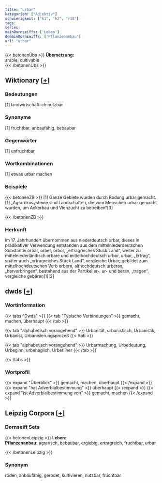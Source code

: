 ```yaml
---
title: "urbar"
kategorien: ["Adjektiv"]
schwierigkeit: ["k1", "h2", "r18"]
tags:
series:
mainDornseiffs: ['Leben']
domainDornseiffs: ['Pflanzenanbau']
url: "urbar"
---
```


{{< betonenÜbs >}}
**Übersetzung:**  
arable, cultivable  
{{< /betonenÜbs >}}

## Wiktionary [[+](https://de.wiktionary.org/wiki/urbar)]

### Bedeutungen
[1] landwirtschaftlich nutzbar  

### Synonyme
[1] fruchtbar, anbaufähig, bebaubar  

### Gegenwörter
[1] unfruchtbar  

### Wortkombinationen
[1] etwas urbar machen  

### Beispiele
{{< betonenZB >}}
[1] Ganze Gebiete wurden durch Rodung urbar gemacht.  
[1] „Agrarökosysteme sind Landschaften, die vom Menschen urbar gemacht wurden, um Ackerbau und Viehzucht zu betreiben“[3]  

{{< /betonenZB >}}
### Herkunft
im 17. Jahrhundert übernommen aus niederdeutsch orbar, dieses in prädikativer Verwendung entstanden aus dem mittelniederdeutschen Substantiv orbar, orber, orbor, „ertragreiches Stück Land“, weiter zu mittelniederländisch orbare und mittelhochdeutsch urbor, urbar, „Ertrag“, später auch „ertragreiches Stück Land“, vergleiche Urbar; gebildet zum mittelhochdeutschen Verb erbern, althochdeutsch urberan, „hervorbringen“, bestehend aus der Partikel er-, ur- und beran, „tragen“, vergleiche gebären[1][2]  



## dwds [[+](https://www.dwds.de/wb/urbar)]

### Wortinformation
{{< tabs "Dwds" >}}
{{< tab "Typische Verbindungen" >}}
gemacht, machen, überhaupt
{{< /tab >}}

{{< tab "alphabetisch vorangehend" >}}
Urbanität, urbanistisch, Urbanistik, Urbanist, Urbanisierungsprozeß
{{< /tab >}}

{{< tab "alphabetisch vorangehend" >}}
Urbarmachung, Urbedeutung, Urbeginn, urbehaglich, Urberliner
{{< /tab >}}

{{< /tabs >}}

### Wortprofil
{{< expand "Überblick" >}} gemacht, machen, überhaupt {{< /expand >}}
{{< expand "hat Adverbialbestimmung" >}} überhaupt {{< /expand >}}
{{< expand "ist Adverbialbestimmung von" >}} gemacht, machen {{< /expand >}}

## Leipzig Corpora [[+](https://corpora.uni-leipzig.de/en/res?word=urbar&corpusId=deu_newscrawl-public_2018)]

### Dornseiff Sets
{{< betonenLeipzig >}}
**Leben:**  
**Pflanzenanbau:** agrarisch, bebaubar, ergiebig, ertragreich, fruchtbar, urbar  

{{< /betonenLeipzig >}}

### Synonym
roden, anbaufähig, gerodet, kultivieren, nutzbar, fruchtbar

